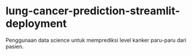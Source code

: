# lung-cancer-prediction-streamlit-deployment
Penggunaan data science untuk memprediksi level kanker paru-paru dari pasien.
